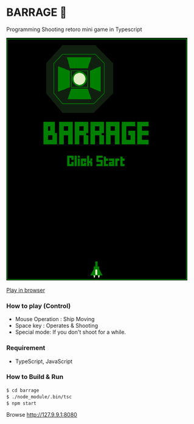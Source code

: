 # BARRAGE 👾

Programming Shooting retoro mini game in Typescript

[![screenshot](screen.png)](https://myurioka.github.io/barragewasm/)

[Play in browser](https://myurioka.github.io/barrage)

### How to play (Control)

-   Mouse Operation : Ship Moving
-   Space key : Operates & Shooting
-   Special mode: If you don't shoot for a while.

### Requirement

-   TypeScript, JavaScript

### How to Build & Run

```sh
$ cd barrage
$ ./node_module/.bin/tsc
$ npm start
```

Browse http://127.9.9.1:8080
